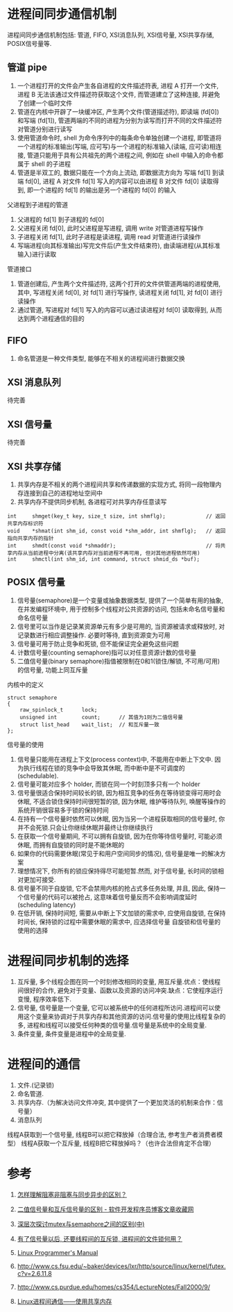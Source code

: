 # 进程间同步通信机制

进程间同步通信机制包括: 管道, FIFO, XSI消息队列, XSI信号量, XSI共享存储, POSIX信号量等.

## 管道 pipe

1. 一个进程打开的文件会产生各自进程的文件描述符表, 进程 A 打开一个文件, 进程 B 无法该通过文件描述符获取这个文件, 而管道建立了这种连接, 并避免了创建一个临时文件
2. 管道在内核中开辟了一块缓冲区, 产生两个文件(管道描述符), 即读端 (fd[0]) 和写端 (fd[1]), 管道两端的不同的进程为分别为读写而打开不同的文件描述符对管道分别进行读写
3. 使用管道命令时, shell 为命令序列中的每条命令单独创建一个进程, 即管道将一个进程的标准输出(写端, 应可写)与一个进程的标准输入(读端, 应可读)相连接, 管道只能用于具有公共祖先的两个进程之间, 例如在 shell 中输入的命令都属于 shell 的子进程
4. 管道是半双工的, 数据只能在一个方向上流动, 即数据流方向为 写端 fd[1] 到读端 fd[0], 进程 A 对文件 fd[1] 写入的内容可以由进程 B 对文件 fd[0] 读取得到, 即一个进程的 fd[1] 的输出是另一个进程的 fd[0] 的输入

父进程到子进程的管道

1. 父进程的 fd[1] 到子进程的 fd[0]
2. 父进程关闭 fd[0], 此时父进程是写进程, 调用 write 对管道进程写操作
3. 子进程关闭 fd[1], 此时子进程是读进程, 调用 read 对管道进行读操作
4. 写端进程(向其标准输出)写完文件后(产生文件结束符), 由读端进程(从其标准输入)进行读取

管道接口

1. 管道创建后, 产生两个文件描述符, 这两个打开的文件供管道两端的进程使用, 其中, 写进程关闭 fd[0], 对 fd[1] 进行写操作, 读进程关闭 fd[1], 对 fd[0] 进行读操作
2. 通过管道, 写进程对 fd[1] 写入的内容可以通过读进程对 fd[0] 读取得到, 从而达到两个进程通信的目的

## FIFO

1. 命名管道是一种文件类型, 能够在不相关的进程间进行数据交换

## XSI 消息队列

待完善

## XSI 信号量

待完善

## XSI 共享存储

1. 共享内存是不相关的两个进程间共享和传递数据的实现方式, 将同一段物理内存连接到自己的进程地址空间中
2. 共享内存不提供同步机制, 各进程可对共享内存任意读写

```
int		shmget(key_t key, size_t size, int shmflg);				// 返回共享内存标识符
void	*shmat(int shm_id, const void *shm_addr, int shmflg);	// 返回指向共享内存的指针
int		shmdt(const void *shmaddr);								// 将共享内存从当前进程中分离(该共享内存对当前进程不再可用, 但对其他进程依然可用)
int		shmctl(int shm_id, int command, struct shmid_ds *buf); 
```

## POSIX 信号量

1. 信号量(semaphore)是一个变量或抽象数据类型, 提供了一个简单有用的抽象, 在并发编程环境中, 用于控制多个线程对公共资源的访问, 包括未命名信号量和命名信号量
3. 信号里可以当作是记录某资源单元有多少是可用的, 当资源被请求或释放时, 对记录数进行相应调整操作. 必要时等待, 直到资源变为可用
4. 信号量可用于防止竞争和死锁, 但不能保证完全避免这些问题
5. 计数信号量(counting semaphore)指可以对任意资源计数的信号量
6. 二值信号量(binary semaphore)指值被限制在0和1(锁住/解锁, 不可用/可用)的信号量, 功能上同互斥量

内核中的定义

```
struct semaphore
{
    raw_spinlock_t		lock;
    unsigned int		count;		// 其值为1则为二值信号量
    struct list_head	wait_list;	// 和互斥量一致
};
```

信号量的使用

1. 信号量只能用在进程上下文(process context)中, 不能用在中断上下文中. 因为执行线程在锁的竞争中会导致其休眠, 而中断中是不可调度的(schedulable).
2. 信号量可能对应多个 holder, 而锁在同一个时刻顶多只有一个 holder
3. 信号量很适合保持时间较长的锁, 因为相互竞争的任务在等待锁变得可用时会休眠, 不适合锁住保持时间很短暂的锁, 因为休眠, 维护等待队列, 唤醒等操作的系统开销很容易多于锁的保持时间
5. 在持有一个信号量时依然可以休眠, 因为当另一个进程获取相同的信号量时, 你并不会死锁.只会让你继续休眠并最终让你继续执行
6. 在获取一个信号量期间, 不可以拥有自旋锁, 因为在你等待信号量时, 可能必须休眠, 而拥有自旋锁的同时是不能休眠的
7. 如果你的代码需要休眠(常见于和用户空间同步的情况), 信号量是唯一的解决方案
8. 理想情况下, 你所有的锁应保持得尽可能短暂.然而, 对于信号量, 长时间的锁相对更加可接受.
9. 信号量不同于自旋锁,  它不会禁用内核的抢占式多任务处理, 并且, 因此, 保持一个信号量的代码可以被抢占, 这意味着信号量反而不会影响调度延时(scheduling latency)
10. 在低开销, 保持时间短, 需要从中断上下文加锁的需求中, 应使用自旋锁, 在保持时间长, 保持锁的过程中需要休眠的需求中, 应选择信号量
自旋锁和信号量的使用的选择

# 进程间同步机制的选择

1. 互斥量, 多个线程企图在同一个时刻修改相同的变量, 用互斥量.优点：使线程间很好的合作, 避免对于变量、函数以及资源的访问冲突.缺点：它使程序运行变慢, 程序效率低下.
2. 信号量, 信号量是一个变量, 它可以被系统中的任何进程所访问.进程间可以使用这个变量来协调对于共享内存和其他资源的访问.信号量的使用比线程复杂的多, 进程和线程可以接受任何种类的信号量.信号量是系统中的全局变量.
3. 条件变量, 条件变量是进程中的全局变量.

# 进程间的通信

1. 文件.(记录锁)
2. 命名管道.
3. 共享内存.（为解决访问文件冲突, 其中提供了一个更加灵活的机制来合作：信号量）
4. 消息队列

线程A获取到一个信号量, 线程B可以把它释放掉（合理合法, 参考生产者消费者模型）
线程A获取一个互斥量, 线程B把它释放掉吗？（也许合法但肯定不合理）

# 参考

1. [怎样理解阻塞非阻塞与同步异步的区别？](http://www.linuxidc.com/Linux/2015-07/120338.htm)
2. [二值信号量和互斥信号量的区别 - 软件开发程序员博客文章收藏网](http://www.programgo.com/article/18271232028/)
3. [深层次探讨mutex与semaphore之间的区别(中)](http://blog.chinaunix.net/uid-12461657-id-3487457.html)
4. [有了信号量以后, 还要线程间的互斥锁, 进程间的文件锁何用？](http://bbs.csdn.net/topics/270014022)
5. [Linux Programmer's Manual](http://www.kernel.org/doc/man-pages/online/pages/man7/pthreads.7.html)
6. http://www.cs.fsu.edu/~baker/devices/lxr/http/source/linux/kernel/futex.c?v=2.6.11.8
7. http://www.cs.purdue.edu/homes/cs354/LectureNotes/Fall2000/9/


1. [Linux进程间通信——使用共享内存](http://blog.csdn.net/ljianhui/article/details/10253345)

